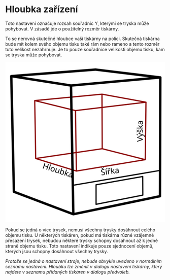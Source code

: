 Hloubka zařízení
====
Toto nastavení označuje rozsah souřadnic Y, kterými se tryska může pohybovat. V zásadě jde o použitelný rozměr tiskárny.

To se nerovná skutečné hloubce vaší tiskárny na polici. Skutečná tiskárna bude mít kolem svého objemu tisku také rám nebo rameno a tento rozměr tuto velikost nezahrnuje. Je to pouze souřadnice velikosti objemu tisku, kam se tryska může pohybovat.

![Rozměry objemu tisku](../images/build_volume_dimensions_cs.svg)

Pokud se jedná o více trysek, nemusí všechny trysky dosáhnout celého objemu tisku. U některých tiskáren, pokud má tiskárna různé vzájemné přesazení trysek, nebudou některé trysky schopny dosáhnout až k jedné straně objemu tisku. Toto nastavení indikuje pouze sjednocení objemů, kterých jsou schopny dosáhnout všechny trysky.

*Protože se jedná o nastavení stroje, nebude obvykle uvedeno v normálním seznamu nastavení. Hloubku lze změnit v dialogu nastavení tiskárny, který najdete v seznamu přidaných tiskáren v dialogu předvoleb.*